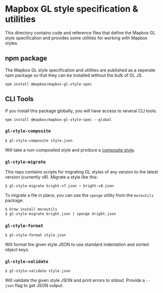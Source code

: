# Mapbox GL style specification & utilities

This directory contains code and reference files that define the Mapbox GL style specification and provides some utilities for working with Mapbox styles.

## npm package

The Mapbox GL style specification and utilities are published as a seperate npm
package so that they can be installed without the bulk of GL JS.

    npm install @mapbox/mapbox-gl-style-spec

## CLI Tools

If you install this package globally, you will have access to several CLI tools.

    npm install @mapbox/mapbox-gl-style-spec --global


### `gl-style-composite`
```bash
$ gl-style-composite style.json
```

Will take a non-composited style and produce a [composite style](https://www.mapbox.com/blog/better-label-placement-in-mapbox-studio/).

### `gl-style-migrate`

This repo contains scripts for migrating GL styles of any version to the latest version
(currently v8). Migrate a style like this:

```bash
$ gl-style-migrate bright-v7.json > bright-v8.json
```

To migrate a file in place, you can use the `sponge` utility from the `moreutils` package:

```bash
$ brew install moreutils
$ gl-style-migrate bright.json | sponge bright.json
```

### `gl-style-format`

```bash
$ gl-style-format style.json
```

Will format the given style JSON to use standard indentation and sorted object keys.

### `gl-style-validate`

```bash
$ gl-style-validate style.json
```

Will validate the given style JSON and print errors to stdout. Provide a
`--json` flag to get JSON output.
